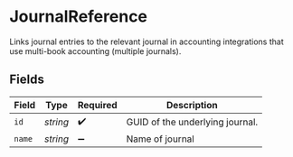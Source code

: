# JournalReference

Links journal entries to the relevant journal in accounting integrations that use multi-book accounting (multiple journals).


## Fields

| Field                           | Type                            | Required                        | Description                     |
| ------------------------------- | ------------------------------- | ------------------------------- | ------------------------------- |
| `id`                            | *string*                        | :heavy_check_mark:              | GUID of the underlying journal. |
| `name`                          | *string*                        | :heavy_minus_sign:              | Name of journal                 |
